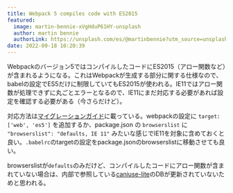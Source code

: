 ```yaml
---
title: Webpack 5 compiles code with ES2015
featured:
  image: martin-bennie-xVgHduP61HY-unsplash
  author: martin bennie
  authorLink: https://unsplash.com/es/@martinbennie?utm_source=unsplash&utm_medium=referral&utm_content=creditCopyText
date: 2022-09-18 10:20:39
---
```

Webpackのバージョン5ではコンパイルしたコードにES2015（アロー関数など）が含まれるようになる。これはWebpackが生成する部分に関する仕様なので、babelの設定でES5だけに制限していてもES2015が使われる。IE11ではアロー関数が処理できずに丸ごとエラーとなるので、IE11にまだ対応する必要があれば設定を確認する必要がある（今さらだけど）。<!-- more -->

対応方法は[マイグレーションガイド](https://webpack.js.org/migrate/5/#need-to-support-an-older-browser-like-ie-11)に載っている。webpackの設定に `target: ['web', 'es5']` を追加するか、package.json の `browserslist` に `"browserslist": "defaults, IE 11"` みたいな感じでIE11を対象に含めておくと良い。`.babelrc`のtargetの設定をpackage.jsonのbrowserslistに移動させても良い。

browserslistが`defaults`のみだけど、コンパイルしたコードにアロー関数が含まれていない場合は、内部で参照している[caniuse-lite](https://www.npmjs.com/package/caniuse-lite)のDBが更新されていないためと思われる。
